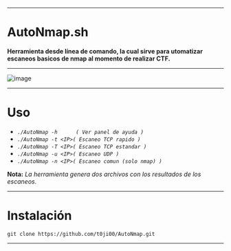 ***
# AutoNmap.sh
**Herramienta desde línea de comando, la cual sirve para utomatizar escaneos basicos de nmap al momento de realizar CTF.**
***
![image](https://github.com/t0ji00/AutoNmap/assets/132774558/580fd1a3-e2d5-4fd9-94cf-01fb99bd0390)
***
# Uso
- *`./AutoNmap -h      ( Ver panel de ayuda )`*
- *`./AutoNmap -t <IP>( Escaneo TCP rapido )`*
- *`./AutoNmap -T <IP>( Escaneo TCP estandar )`*
- *`./AutoNmap -u <IP>( Escaneo UDP )`*
- *`./AutoNmap -n <IP>( Escaneo comun (solo nmap) )`*

**Nota:** *La herramienta genera dos archivos con los resultados de los escaneos.*
***
# Instalación
`git clone https://github.com/t0ji00/AutoNmap.git`
***
